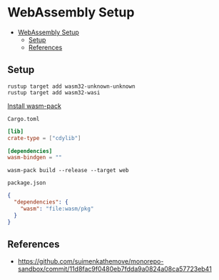 # WebAssembly Setup

- [WebAssembly Setup](#webassembly-setup)
  - [Setup](#setup)
  - [References](#references)

## Setup

```shell
rustup target add wasm32-unknown-unknown
rustup target add wasm32-wasi
```

[Install wasm-pack](https://rustwasm.github.io/wasm-pack/installer/)

`Cargo.toml`

```toml
[lib]
crate-type = ["cdylib"]

[dependencies]
wasm-bindgen = ""
```

```shell
wasm-pack build --release --target web
```

`package.json`

```json
{
  "dependencies": {
    "wasm": "file:wasm/pkg"
  }
}
```

## References

- <https://github.com/suimenkathemove/monorepo-sandbox/commit/11d8fac9f0480eb7fdda9a0824a08ca57723eb41>
